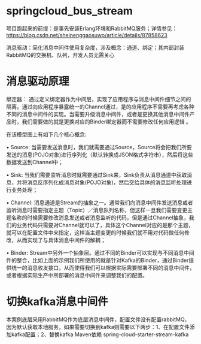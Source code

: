 # springcloud_bus_stream
项目跑起来的前提：是事先安装Erlang环境和RabbitMQ服务；详情参见：https://blog.csdn.net/sheinenggaosuwo/article/details/87858623

消息驱动：简化消息中间件使用复杂度，涉及概念：通道、绑定；其内部封装RabbitMQ的交换机、队列，开发人员无需关心

# 消息驱动原理
绑定器：
通过定义绑定器作为中间层，实现了应用程序与消息中间件细节之间的隔离。通过向应用程序暴露统一的Channel通过，是的应用程序不需要再考虑各种不同的消息中间件的实现。当需要升级消息中间件，或者是更换其他消息中间件产品时，我们需要做的就是更换对应的Binder绑定器而不需要修改任何应用逻辑 。
 
在该模型图上有如下几个核心概念:

•	Source: 当需要发送消息时，我们就需要通过Source，Source将会把我们所要发送的消息(POJO对象)进行序列化（默认转换成JSON格式字符串），然后将这些数据发送到Channel中；

•	Sink: 当我们需要监听消息时就需要通过Sink来，Sink负责从消息通道中获取消息，并将消息反序列化成消息对象(POJO对象)，然后交给具体的消息监听处理进行业务处理；

•	Channel: 消息通道是Stream的抽象之一。通常我们向消息中间件发送消息或者监听消息时需要指定主题（Topic）／消息队列名称，但这样一旦我们需要变更主题名称的时候需要修改消息发送或者消息监听的代码，但是通过Channel抽象，我们的业务代码只需要对Channel就可以了，具体这个Channel对应的是那个主题，就可以在配置文件中来指定，这样当主题变更的时候我们就不用对代码做任何修改，从而实现了与具体消息中间件的解耦；

•	Binder: Stream中另外一个抽象层。通过不同的Binder可以实现与不同消息中间件的整合，比如上面的示例我们所使用的就是针对Kafka的Binder，通过Binder提供统一的消息收发接口，从而使得我们可以根据实际需要部署不同的消息中间件，或者根据实际生产中所部署的消息中间件来调整我们的配置。

# 切换kafka消息中间件
本案例底层采用RabbitMQ作为底层消息中间件，配置文件没有配置rabbitMQ，因为默认获取本地服务，如果需要切换到kafka则需要以下两步：1、在配置文件添加kafka配置；2、替换kafka Maven依赖 <artifactId>spring-cloud-starter-stream-kafka</artifactId>
